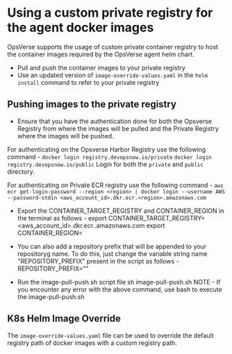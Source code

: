 # Using a custom private registry for the agent docker images
OpsVerse supports the usage of custom private container registry to host the container images required by the OpsVerse agent helm chart.

* Pull and push the container images to your private registry
* Use an updated version of `image-override-values.yaml` in the `helm install` command to refer to your private registry

## Pushing images to the private registry

* Ensure that you have the authentication done for both the Opsverse Registry from where the images will be pulled and the Private Registry where the images will be pushed.

For authenticating on the Opsverse Harbor Registry use the following command - 
`docker login registry.devopsnow.io/private`
`docker login registry.devopsnow.io/public`
Login for both the `private` and `public` directory.

For authenticating on Private ECR registry use the following command - 
`aws ecr get-login-password --region <region> | docker login --username AWS --password-stdin <aws_account_id>.dkr.ecr.<region>.amazonaws.com`

* Export the CONTAINER_TARGET_REGISTRY and CONTAINER_REGION in the terminal as follows - 
export CONTAINER_TARGET_REGISTRY=<aws_account_id>.dkr.ecr.<region>.amazonaws.com
export CONTAINER_REGION=<region>

* You can also add a repository prefix that will be appended to your repositoryg name. To do this, just change the variable string name "REPOSITORY_PREFIX" present in the script as follows - 
REPOSITORY_PREFIX="<your-repository-prefix>"

* Run the image-pull-push.sh script file 
sh image-pull-push.sh
NOTE - If you encounter any error with the above command, use bash to execute the image-pull-push.sh

## K8s Helm Image Override
The `image-override-values.yaml` file can be used to override the default registry path of docker images with a custom registry path.